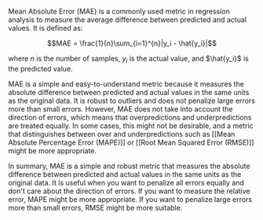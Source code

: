 Mean Absolute Error (MAE) is a commonly used metric in regression analysis to measure the average difference between predicted and actual values. It is defined as:

$$MAE = \frac{1}{n}\sum_{i=1}^{n}|y_i - \hat{y_i}|$$

where $n$ is the number of samples, $y_i$ is the actual value, and $\hat{y_i}$ is the predicted value.

MAE is a simple and easy-to-understand metric because it measures the absolute difference between predicted and actual values in the same units as the original data. It is robust to outliers and does not penalize large errors more than small errors. However, MAE does not take into account the direction of errors, which means that overpredictions and underpredictions are treated equally. In some cases, this might not be desirable, and a metric that distinguishes between over and underpredictions such as [[Mean Absolute Percentage Error (MAPE)]] or [[Root Mean Squared Error (RMSE)]] might be more appropriate.

In summary, MAE is a simple and robust metric that measures the absolute difference between predicted and actual values in the same units as the original data. It is useful when you want to penalize all errors equally and don't care about the direction of errors. If you want to measure the relative error, MAPE might be more appropriate. If you want to penalize large errors more than small errors, RMSE might be more suitable.